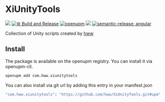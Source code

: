 # XiUnityTools

![](https://img.shields.io/badge/unity-2018.3%20or%20later-green.svg)
[![⚙ Build and Release](https://github.com/hww/XiUnityTools/actions/workflows/ci.yml/badge.svg)](https://github.com/hww/XiUnityTools/actions/workflows/ci.yml)
[![openupm](https://img.shields.io/npm/v/com.hww.xiunitytools?label=openupm&registry_uri=https://package.openupm.com)](https://openupm.com/packages/com.hww.xiunitytools/)
[![](https://img.shields.io/github/license/hww/XiUnityTools.svg)](https://github.com/hww/XiUnityTools/blob/master/LICENSE)
[![semantic-release: angular](https://img.shields.io/badge/semantic--release-angular-e10079?logo=semantic-release)](https://github.com/semantic-release/semantic-release)

Collection of Unity scripts created by [hww](https://github.com/hww)

## Install

The package is available on the openupm registry. You can install it via openupm-cli.

```bash
openupm add com.hww.xiunitytools
```
You can also install via git url by adding this entry in your manifest.json

```bash
"com.hww.xiunitytools": "https://github.com/hww/XiUnityTools.git#upm"
```
  
